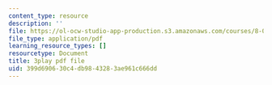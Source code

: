 ```yaml
---
content_type: resource
description: ''
file: https://ol-ocw-studio-app-production.s3.amazonaws.com/courses/8-01sc-classical-mechanics-fall-2016/399d690630c4db9843283ae961c666dd_OwNr82QgkP8.pdf
file_type: application/pdf
learning_resource_types: []
resourcetype: Document
title: 3play pdf file
uid: 399d6906-30c4-db98-4328-3ae961c666dd
---
```


